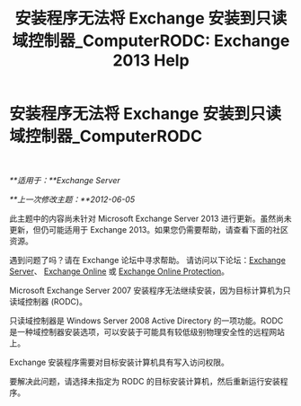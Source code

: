 ﻿---
title: '安装程序无法将 Exchange 安装到只读域控制器_ComputerRODC: Exchange 2013 Help'
TOCTitle: 安装程序无法将 Exchange 安装到只读域控制器_ComputerRODC
ms:assetid: 4934d755-65be-47e2-86b0-6ea1ab148a96
ms:mtpsurl: https://technet.microsoft.com/zh-cn/library/ms.exch.setupreadiness.computerrodc(v=EXCHG.150)
ms:contentKeyID: 50490485
ms.date: 05/21/2018
mtps_version: v=EXCHG.150
ms.translationtype: MT
---

# 安装程序无法将 Exchange 安装到只读域控制器\_ComputerRODC

 

_**适用于：**Exchange Server_

_**上一次修改主题：**2012-06-05_

此主题中的内容尚未针对 Microsoft Exchange Server 2013 进行更新。虽然尚未更新，但仍可能适用于 Exchange 2013。如果您仍需要帮助，请查看下面的社区资源。

遇到问题了吗？请在 Exchange 论坛中寻求帮助。 请访问以下论坛：[Exchange Server](https://go.microsoft.com/fwlink/p/?linkid=60612)、 [Exchange Online](https://go.microsoft.com/fwlink/p/?linkid=267542) 或 [Exchange Online Protection](https://go.microsoft.com/fwlink/p/?linkid=285351)。

Microsoft Exchange Server 2007 安装程序无法继续安装，因为目标计算机为只读域控制器 (RODC)。

只读域控制器是 Windows Server 2008 Active Directory 的一项功能。RODC 是一种域控制器安装选项，可以安装于可能具有较低级别物理安全性的远程网站上。

Exchange 安装程序需要对目标安装计算机具有写入访问权限。

要解决此问题，请选择未指定为 RODC 的目标安装计算机，然后重新运行安装程序。

